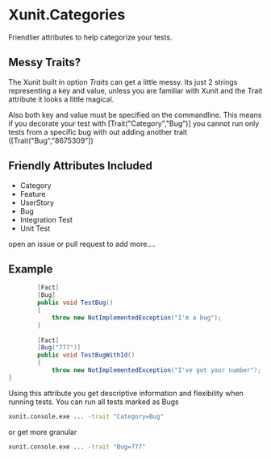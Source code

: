 # Xunit.Categories
Friendlier attributes to help categorize your tests. 

## Messy Traits?
The Xunit built in option *Traits* can get a little messy. Its just 2 strings representing a key and value, unless you are familiar with Xunit and the Trait attribute it looks a little magical.

Also both key and value must be specified on the commandline. This means if you decorate your test with 
[Trait("Category","Bug")] you cannot run only tests from a specific bug  with out adding another trait ([Trait("Bug","8675309"])

## Friendly Attributes Included
- Category 
- Feature
- UserStory
- Bug
- Integration Test
- Unit Test

open an issue or pull request to add more....


## Example

``` cs
        [Fact]
        [Bug]
        public void TestBug()
        {
            throw new NotImplementedException("I'm a bug");
        }
        
        [Fact]
        [Bug("777")]
        public void TestBugWithId()
        {
            throw new NotImplementedException("I've got your number");
}

```

Using this attribute you get descriptive information and flexibility when running tests. 
You can run all tests marked as Bugs

``` bat
xunit.console.exe ... -trait "Category=Bug"
```

or get more granular
``` bat
xunit.console.exe ... -trait "Bug=777"
```
